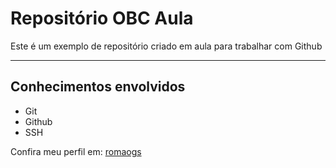 # Repositório OBC Aula

Este é um exemplo de repositório criado em aula para trabalhar com Github

---

## Conhecimentos envolvidos

- Git
- Github
- SSH

Confira meu perfil em: [romaogs](https://github.com/romaogs)
